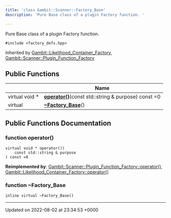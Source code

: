 ```yaml
---
title: 'class Gambit::Scanner::Factory_Base'
description: 'Pure Base class of a plugin Factory function. '

---
```









Pure Base class of a plugin Factory function. 


`#include <factory_defs.hpp>`

Inherited by [Gambit::Likelihood_Container_Factory](/documentation/code/main/classes/classgambit_1_1likelihood__container__factory/), [Gambit::Scanner::Plugin_Function_Factory](/documentation/code/main/classes/classgambit_1_1scanner_1_1plugin__function__factory/)

## Public Functions

|                | Name           |
| -------------- | -------------- |
| virtual void * | **[operator()](/documentation/code/main/classes/classgambit_1_1scanner_1_1factory__base/#function-operator())**(const std::string & purpose) const =0 |
| virtual | **[~Factory_Base](/documentation/code/main/classes/classgambit_1_1scanner_1_1factory__base/#function-~factory-base)**() |

## Public Functions Documentation

### function operator()

```
virtual void * operator()(
    const std::string & purpose
) const =0
```


**Reimplemented by**: [Gambit::Scanner::Plugin_Function_Factory::operator()](/documentation/code/main/classes/classgambit_1_1scanner_1_1plugin__function__factory/#function-operator()), [Gambit::Likelihood_Container_Factory::operator()](/documentation/code/main/classes/classgambit_1_1likelihood__container__factory/#function-operator())


### function ~Factory_Base

```
inline virtual ~Factory_Base()
```


-------------------------------

Updated on 2022-08-02 at 23:34:53 +0000